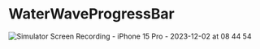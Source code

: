 # WaterWaveProgressBar

![Simulator Screen Recording - iPhone 15 Pro - 2023-12-02 at 08 44 54](https://github.com/leaf2301/WaterWaveProgressBar/assets/108396149/07293311-3350-4497-82a4-a48b9d21dbee)
